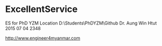 # ExcellentService
ES for PhD YZM
Location D:\Students\PhDYZM\Github
Dr. Aung Win Htut
2015 07 04    2348

http://www.engineer4myanmar.com
